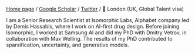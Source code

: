 [Home page](https://ashukha.com/) / [Google Scholar](https://scholar.google.com/citations?user=IU-kuP8AAAAJ&hl=en) / [Twitter](https://twitter.com/senya_ashuha) / 📍 London (UK, Global Talent visa)

I am a Senior Research Scientist at Isomorphic Labs, Alphabet company led by Demis Hassabis, where I work on AI-first drug design. Before joining Isomorphic, I worked at Samsung AI and did my PhD with Dmitry Vetrov, in collaboration with Max Welling. The results of my PhD contributed to sparsification, uncertainty, and generative models.
